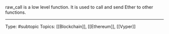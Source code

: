 raw_call is a low level function. It is used to call and send Ether to other functions.
___
Type: #subtopic 
Topics: [[Blockchain]], [[Ethereum]], [[Vyper]]

